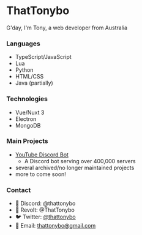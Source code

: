 # ThatTonybo
G'day, I'm Tony, a web developer from Australia

### Languages
- TypeScript/JavaScript
- Lua
- Python
- HTML/CSS
- Java (partially)

### Technologies
- Vue/Nuxt 3
- Electron
- MongoDB

### Main Projects
- [YouTube Discord Bot](https://top.gg/bot/youtube)
  - A Discord bot serving over 400,000 servers
- several archived/no longer maintained projects
- more to come soon!

### Contact
- 💬 Discord: @thattonybo
- 💬 Revolt: @ThatTonybo
- 🐦 Twitter: [@thattonybo](https://twitter.com/thattonybo)
- 📧 Email: [thattonybo@gmail.com](mailto:thattonybo@gmail.com)
